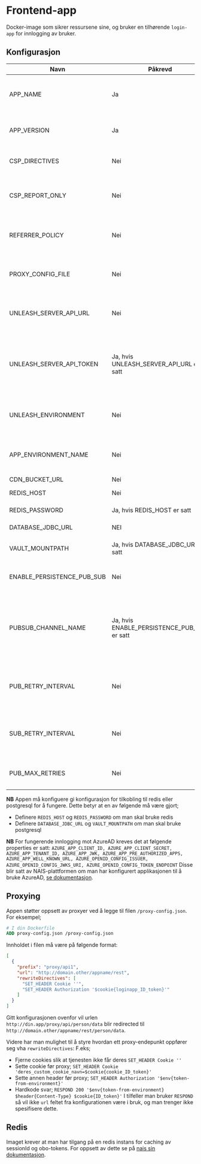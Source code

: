 # Frontend-app

Docker-image som sikrer ressursene sine, og bruker en tilhørende `login-app` for innlogging av bruker.

## Konfigurasjon

| Navn                       | Påkrevd                                     | Beskrivelse                                                                                                                                                                                           |
|----------------------------|---------------------------------------------|-------------------------------------------------------------------------------------------------------------------------------------------------------------------------------------------------------|
| APP_NAME                   | Ja                                          | Navn på applikasjonen. Dette vil bli brukt som context-path i appen.                                                                                                                                  |
| APP_VERSION                | Ja                                          | Version av applikasjonen. Er bare synlig på selftest-siden                                                                                                                                            |
| CSP_DIRECTIVES             | Nei                                         | CSP-header som skal brukes, default: `default-src: 'self'`                                                                                                                                            | 
| CSP_REPORT_ONLY            | Nei                                         | `true` eller `false`, styrer hvorvidt CSP skal være i `Report-Only` modus, default: `false`                                                                                                           |
| REFERRER_POLICY            | Nei                                         | Forhindrer at url-path blir sendt som http header ved lenke klikk. [Les mer her](https://developer.mozilla.org/en-US/docs/Web/HTTP/Headers/Referrer-Policy#examples), Default `origin`                |
| PROXY_CONFIG_FILE          | Nei                                         | Plassering av konfigurasjons-filen for proxy-oppsett. Default `/proxy-config.json`                                                                                                                    |
| UNLEASH_SERVER_API_URL     | Nei                                         | Url til unleash for om man ønsker å bruke unleash-evaluering i templates                                                                                                                              |
| UNLEASH_SERVER_API_TOKEN   | Ja, hvis UNLEASH_SERVER_API_URL er satt                                         | api token til unleash for om man ønsker å bruke unleash-evaluering i templates. Denne må deployes for appen man bruker imaget.                                                                                                                        |
| UNLEASH_ENVIRONMENT        | Nei                                         | variant til unleash for om man ønsker å bruke unleash-evaluering i templates                                                                                                                          |
| APP_ENVIRONMENT_NAME       | Nei                                         | Miljø til unleash for om man ønsker å bruke unleash-evaluering i templates                                                                                                                            |
| CDN_BUCKET_URL             | Nei                                         | Url til CDN-løsning                                                                                                                                                                                   |
| REDIS_HOST                 | Nei                                         | Host til redis-instans                                                                                                                                                                                |
| REDIS_PASSWORD             | Ja, hvis REDIS_HOST er satt                 | Passord til redis-instans                                                                                                                                                                             |
| DATABASE_JDBC_URL          | NEI                                         | Url for database tilkobling                                                                                                                                                                           |
| VAULT_MOUNTPATH            | Ja, hvis DATABASE_JDBC_URL er satt          | Vault path til brukernavn/passord for databasen                                                                                                                                                       |
| ENABLE_PERSISTENCE_PUB_SUB | Nei                                         | Skru på Pub/Sub for å synkronisere cache mellom podder                                                                                                                                                |
| PUBSUB_CHANNEL_NAME        | Ja, hvis ENABLE_PERSISTENCE_PUB_SUB er satt | Navnet på kanalen som brukes av PostgreSQL og Redis for Pub/Sub. For Postgres må kanalnavnet være det samme som brukes i `pg_notify`. [Se eksempel her](resources/db/migration/V1_2__add_pub_sub.sql) |
| PUB_RETRY_INTERVAL         | Nei                                         | Antall sekunder Publisheren venter med å prøve på nytt med å sende en melding om den feiler, default: 1000                                                                                            |
| SUB_RETRY_INTERVAL         | Nei                                         | Antall sekunder Subscriberen venter med å prøve på nytt med å subscribe om den feiler, default: 1000                                                                                                  |
| PUB_MAX_RETRIES            | Nei                                         | Antall ganger publisheren prøver å sende en feilende melding, default: 10                                                                                                                             |

**NB** Appen må konfiguere gi konfigurasjon for tilkobling til redis eller postgresql for å fungere.
Dette betyr at en av følgende må være gjort;
- Definere `REDIS_HOST` og `REDIS_PASSWORD` om man skal bruke redis
- Definere `DATABASE_JDBC_URL` og `VAULT_MOUNTPATH` om man skal bruke postgresql

**NB** For fungerende innlogging mot AzureAD kreves det at følgende properties er satt:
```AZURE_APP_CLIENT_ID, AZURE_APP_CLIENT_SECRET, AZURE_APP_TENANT_ID, AZURE_APP_JWK, AZURE_APP_PRE_AUTHORIZED_APPS, AZURE_APP_WELL_KNOWN_URL, AZURE_OPENID_CONFIG_ISSUER, AZURE_OPENID_CONFIG_JWKS_URI, AZURE_OPENID_CONFIG_TOKEN_ENDPOINT```
Disse blir satt av NAIS-plattformen om man har konfigurert applikasjonen til å bruke
AzureAD, [se dokumentasjon](https://doc.nais.io/security/auth/azure-ad/).

## Proxying

Appen støtter oppsett av proxyer ved å legge til filen `/proxy-config.json`.
For eksempel;

```Dockerfile
# I din Dockerfile
ADD proxy-config.json /proxy-config.json
```

Innholdet i filen må være på følgende format:

```json
[
  {
    "prefix": "proxy/api1",
    "url": "http://domain.other/appname/rest",
    "rewriteDirectives": [
      "SET_HEADER Cookie ''",
      "SET_HEADER Authorization '$cookie{loginapp_ID_token}'"
    ]
  }
]
```

Gitt konfigurasjonen ovenfor vil urlen `http://din.app/proxy/api/person/data` blir redirected til
`http://domain.other/appname/rest/person/data`.

Videre har man mulighet til å styre hvordan ett proxy-endepunkt oppfører seg vha `rewriteDirectives`:
F.eks;

- Fjerne cookies slik at tjenesten ikke får deres `SET_HEADER Cookie ''`
- Sette cookie før proxy; `SET_HEADER Cookie 'deres_custom_cookie_navn=$cookie{cookie_ID_token}'`
- Sette annen header før proxy; `SET_HEADER Authorization '$env{token-from-environment}'`
- Hardkode svar; `RESPOND 200 '$env{token-from-environment} $header{Content-Type} $cookie{ID_token}'`
  I tilfeller man bruker `RESPOND` så vil ikke `url` feltet fra konfigurationen være i bruk, og man trenger ikke
  spesifisere dette.

## Redis

Imaget krever at man har tilgang på en redis instans for caching av sessionId og obo-tokens.
For oppsett av dette se på [nais sin dokumentasjon](https://doc.nais.io/persistence/redis/).